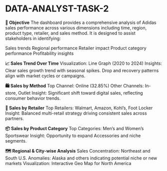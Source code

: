 # DATA-ANALYST-TASK-2

**🎯 Objective**
The dashboard provides a comprehensive analysis of Adidas sales performance across various dimensions including time, region, product type, retailer, and sales method. It is designed to assist stakeholders in identifying:

Sales trends
Regional performance
Retailer impact
Product category performance
Profitability insights


**📈 Sales Trend Over Time**
Visualization: Line Graph (2020 to 2024)
Insights:
Clear sales growth trend with seasonal spikes.
Drop and recovery patterns align with market cycles or campaigns.



**🛍️ Sales by Method**
Top Channel: Online (32.85%)
Other Channels: In-store, Outlet
Insight: Significant shift toward digital sales, reflecting consumer behavior trends.


**🏪 Sales by Retailer**
Top Retailers: Walmart, Amazon, Kohl’s, Foot Locker
Insight: Balanced multi-retail strategy driving consistent sales across partners.


**📦 Sales by Product Category**
Top Categories: Men’s and Women’s Sportswear
Insight: Opportunity to expand Accessories and niche segments.


**🗺️ Regional & City-wise Analysis**
Sales Concentration: Northeast and South U.S.
Anomalies: Alaska and others indicating potential niche or new markets
Visualization: Interactive Geo Map for North America
